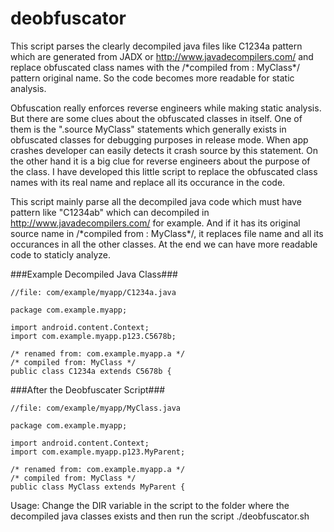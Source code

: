 # deobfuscator
This script parses the clearly decompiled java files like C1234a pattern which are generated from JADX or  http://www.javadecompilers.com/ and replace obfuscated class names with the /\*compiled from : MyClass\*/ pattern original name. So the code becomes more readable for static analysis.

Obfuscation really enforces reverse engineers while making static analysis. But there are some clues about the obfuscated classes in itself. One of them is the ".source MyClass" statements which generally exists in obfuscated classes for debugging purposes in release mode. When app crashes developer can easily detects it crash source by this statement.
On the other hand it is a big clue for reverse engineers about the purpose of the class.
I have developed this little script to replace the obfuscated class names with its real name and replace all its occurance in the code.

This script mainly parse all the decompiled java code which must have pattern like "C1234ab" which can decompiled in http://www.javadecompilers.com/ for example.
And if it has its original source name in /\*compiled from : MyClass\*/, it replaces file name and all its occurances in all the other classes.
At the end we can have more readable code to staticly analyze.

###Example Decompiled Java Class###
```
//file: com/example/myapp/C1234a.java

package com.example.myapp;

import android.content.Context;
import com.example.myapp.p123.C5678b;

/* renamed from: com.example.myapp.a */
/* compiled from: MyClass */
public class C1234a extends C5678b {
```


###After the Deobfuscater Script###
```
//file: com/example/myapp/MyClass.java

package com.example.myapp;

import android.content.Context;
import com.example.myapp.p123.MyParent;

/* renamed from: com.example.myapp.a */
/* compiled from: MyClass */
public class MyClass extends MyParent {
```

Usage:
Change the DIR variable in the script to the folder where the decompiled java classes exists and then run the script ./deobfuscator.sh

